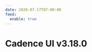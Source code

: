 ```yaml
---
date: 2020-07-17T07:00:00
feed:
  enable: true
---
```


# Cadence UI v3.18.0
<release-notes
  owner="uber"
  repo="cadence-web"
  tag="v3.18.0"
/>

